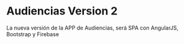 # Audiencias Version 2

La nueva versión de la APP de Audiencias, será SPA con AngularJS, Bootstrap y Firebase
